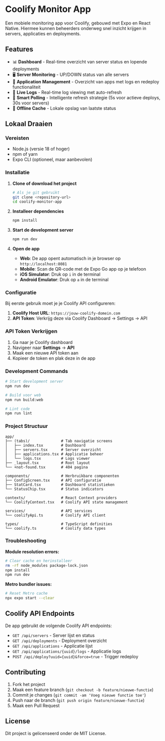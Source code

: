 # Coolify Monitor App

Een mobiele monitoring app voor Coolify, gebouwd met Expo en React Native. Hiermee kunnen beheerders onderweg snel inzicht krijgen in servers, applicaties en deployments.

## Features

- 📊 **Dashboard** - Real-time overzicht van server status en lopende deployments
- 🖥️ **Server Monitoring** - UP/DOWN status van alle servers
- 📱 **Application Management** - Overzicht van apps met logs en redeploy functionaliteit
- 📄 **Live Logs** - Real-time log viewing met auto-refresh
- 🔄 **Smart Polling** - Intelligente refresh strategie (5s voor actieve deploys, 30s voor servers)
- 💾 **Offline Cache** - Lokale opslag van laatste status

## Lokaal Draaien

### Vereisten

- Node.js (versie 18 of hoger)
- npm of yarn
- Expo CLI (optioneel, maar aanbevolen)

### Installatie

1. **Clone of download het project**
   ```bash
   # Als je git gebruikt
   git clone <repository-url>
   cd coolify-monitor-app
   ```

2. **Installeer dependencies**
   ```bash
   npm install
   ```

3. **Start de development server**
   ```bash
   npm run dev
   ```

4. **Open de app**
   - **Web**: De app opent automatisch in je browser op `http://localhost:8081`
   - **Mobile**: Scan de QR-code met de Expo Go app op je telefoon
   - **iOS Simulator**: Druk op `i` in de terminal
   - **Android Emulator**: Druk op `a` in de terminal

### Configuratie

Bij eerste gebruik moet je je Coolify API configureren:

1. **Coolify Host URL**: `https://jouw-coolify-domein.com`
2. **API Token**: Verkrijg deze via Coolify Dashboard → Settings → API

### API Token Verkrijgen

1. Ga naar je Coolify dashboard
2. Navigeer naar **Settings** → **API**
3. Maak een nieuwe API token aan
4. Kopieer de token en plak deze in de app

### Development Commands

```bash
# Start development server
npm run dev

# Build voor web
npm run build:web

# Lint code
npm run lint
```

### Project Structuur

```
app/
├── (tabs)/              # Tab navigatie screens
│   ├── index.tsx        # Dashboard
│   ├── servers.tsx      # Server overzicht
│   ├── applications.tsx # Applicatie beheer
│   └── logs.tsx         # Logs viewer
├── _layout.tsx          # Root layout
└── +not-found.tsx       # 404 pagina

components/              # Herbruikbare componenten
├── ConfigScreen.tsx     # API configuratie
├── StatCard.tsx         # Dashboard statistieken
└── StatusChip.tsx       # Status indicators

contexts/                # React Context providers
└── CoolifyContext.tsx   # Coolify API state management

services/                # API services
└── coolifyApi.ts        # Coolify API client

types/                   # TypeScript definities
└── coolify.ts           # Coolify data types
```

### Troubleshooting

**Module resolution errors:**
```bash
# Clear cache en herinstalleer
rm -rf node_modules package-lock.json
npm install
npm run dev
```

**Metro bundler issues:**
```bash
# Reset Metro cache
npx expo start --clear
```

## Coolify API Endpoints

De app gebruikt de volgende Coolify API endpoints:

- `GET /api/servers` - Server lijst en status
- `GET /api/deployments` - Deployment overzicht
- `GET /api/applications` - Applicatie lijst
- `GET /api/applications/{uuid}/logs` - Applicatie logs
- `POST /api/deploy?uuid={uuid}&force=true` - Trigger redeploy

## Contributing

1. Fork het project
2. Maak een feature branch (`git checkout -b feature/nieuwe-functie`)
3. Commit je changes (`git commit -am 'Voeg nieuwe functie toe'`)
4. Push naar de branch (`git push origin feature/nieuwe-functie`)
5. Maak een Pull Request

## License

Dit project is gelicenseerd onder de MIT License.
